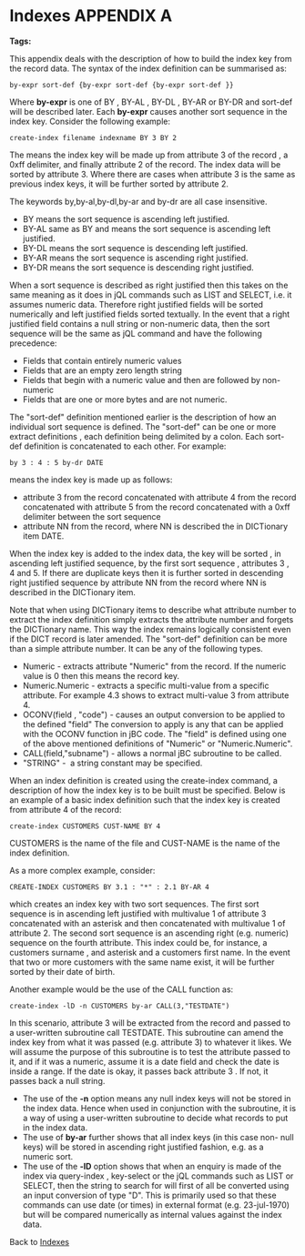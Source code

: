 # Indexes APPENDIX A

<PageHeader />

**Tags:**
<badge text='index definitions' vertical='middle' />
<badge text='file indexing' vertical='middle' />

This appendix deals with the description of how to build the index key from the record data. The syntax of the index definition can be summarised as:

```
by-expr sort-def {by-expr sort-def {by-expr sort-def }}
```

Where **by-expr** is one of BY , BY-AL , BY-DL , BY-AR or BY-DR and sort-def will be described later. Each **by-expr** causes another sort sequence in the index key. Consider the following example:

```
create-index filename indexname BY 3 BY 2
```

The means the index key will be made up from attribute 3 of the record , a 0xff delimiter, and finally attribute 2 of the record. The index data will be sorted by attribute 3. Where there are cases when attribute 3 is the same as previous index keys, it will be further sorted by attribute 2.

The keywords by,by-al,by-dl,by-ar and by-dr are all case insensitive.

- BY means the sort sequence is ascending left justified.
- BY-AL same as BY and means the sort sequence is ascending left justified.
- BY-DL means the sort sequence is descending left justified.
- BY-AR means the sort sequence is ascending right justified.
- BY-DR means the sort sequence is descending right justified.

When a sort sequence is described as right justified then this takes on the same meaning as it does in jQL commands such as LIST and SELECT, i.e. it assumes numeric data. Therefore right justified fields will be sorted numerically and left justified fields sorted textually. In the event that a right justified field contains a null string or non-numeric data, then the sort sequence will be the same as jQL command and have the following precedence:

- Fields that contain entirely numeric values
- Fields that are an empty zero length string
- Fields that begin with a numeric value and then are followed by non-numeric
- Fields that are one or more bytes and are not numeric.

The "sort-def" definition mentioned earlier is the description of how an individual sort sequence is defined. The "sort-def" can be one or more extract definitions , each definition being delimited by a colon. Each sort-def definition is concatenated to each other. For example:

```
by 3 : 4 : 5 by-dr DATE
```

means the index key is made up as follows:

- attribute 3 from the record concatenated with attribute 4 from the record concatenated with attribute 5 from the record concatenated with a 0xff delimiter between the sort sequence
- attribute NN from the record, where NN is described the in DICTionary item DATE.

When the index key is added to the index data, the key will be sorted , in ascending left justified sequence, by the first sort sequence , attributes 3 , 4 and 5. If there are duplicate keys then it is further sorted in descending right justified sequence by attribute NN from the record where NN is described in the DICTionary item.

Note that when using DICTionary items to describe what attribute number to extract the index definition simply extracts the attribute number and forgets the DICTionary name. This way the index remains logically consistent even if the DICT record is later amended. The "sort-def" definition can be more than a simple attribute number. It can be any of the following types.

- Numeric - extracts attribute "Numeric" from the record. If the numeric value is 0 then this means the record key.
- Numeric.Numeric - extracts a specific multi-value from a specific attribute. For example 4.3 shows to extract multi-value 3 from attribute 4.
- OCONV(field , "code") - causes an output conversion to be applied to the defined "field" The conversion to apply is any that can be applied with the OCONV function in jBC code. The "field" is defined using one of the above mentioned definitions of "Numeric" or "Numeric.Numeric".
- CALL(field,"subname") - allows a normal jBC subroutine to be called.
- "STRING" -  a string constant may be specified.

When an index definition is created using the create-index command, a description of how the index key is to be built must be specified. Below is an example of a basic index definition such that the index key is created from attribute 4 of the record:

```
create-index CUSTOMERS CUST-NAME BY 4
```

CUSTOMERS is the name of the file and CUST-NAME is the name of the index definition.

As a more complex example, consider:

```
CREATE-INDEX CUSTOMERS BY 3.1 : "*" : 2.1 BY-AR 4
```

which creates an index key with two sort sequences. The first sort sequence is in ascending left justified with multivalue 1 of attribute 3 concatenated with an asterisk and then concatenated with multivalue 1 of attribute 2. The second sort sequence is an ascending right (e.g. numeric) sequence on the fourth attribute. This index could be, for instance, a customers surname , and asterisk and a customers first name. In the event that two or more customers with the same name exist, it will be further sorted by their date of birth.

Another example would be the use of the CALL function as:

```
create-index -lD -n CUSTOMERS by-ar CALL(3,"TESTDATE")
```

In this scenario, attribute 3 will be extracted from the record and passed to a user-written subroutine call TESTDATE. This subroutine can amend the index key from what it was passed (e.g. attribute 3) to whatever it likes. We will assume the purpose of this subroutine is to test the attribute passed to it, and if it was a numeric, assume it is a date field and check the date is inside a range. If the date is okay, it passes back attribute 3 . If not, it passes back a null string.

- The use of the **-n** option means any null index keys will not be stored in the index data. Hence when used in conjunction with the subroutine, it is a way of using a user-written subroutine to decide what records to put in the index data.
- The use of **by-ar** further shows that all index keys (in this case non- null keys) will be stored in ascending right justified fashion, e.g. as a numeric sort.
- The use of the **-lD** option shows that when an enquiry is made of the index via query-index , key-select or the jQL commands such as LIST or SELECT, then the string to search for will first of all be converted using an input conversion of type "D". This is primarily used so that these commands can use date (or times) in external format (e.g. 23-jul-1970) but will be compared numerically as internal values against the index data.

Back to [Indexes](./../README.md)

  
<PageFooter />
